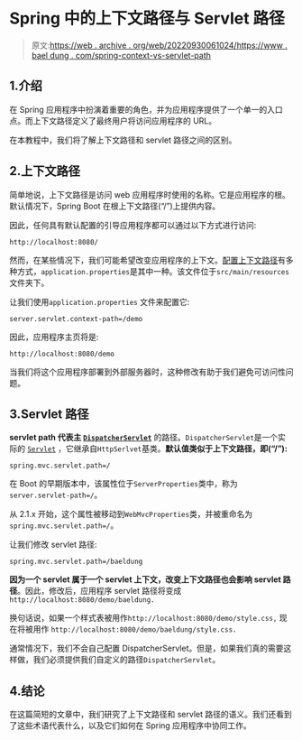 # Spring 中的上下文路径与 Servlet 路径

> 原文:[https://web . archive . org/web/20220930061024/https://www . bael dung . com/spring-context-vs-servlet-path](https://web.archive.org/web/20220930061024/https://www.baeldung.com/spring-context-vs-servlet-path)

## 1.介绍

在 Spring 应用程序中扮演着重要的角色，并为应用程序提供了一个单一的入口点。而上下文路径定义了最终用户将访问应用程序的 URL。

在本教程中，我们将了解上下文路径和 servlet 路径之间的区别。

## 2.上下文路径

简单地说，上下文路径是访问 web 应用程序时使用的名称。它是应用程序的根。默认情况下，Spring Boot 在根上下文路径(“/”)上提供内容。

因此，任何具有默认配置的引导应用程序都可以通过以下方式进行访问:

```
http://localhost:8080/
```

然而，在某些情况下，我们可能希望改变应用程序的上下文。[配置上下文路径](/web/20220625073830/https://www.baeldung.com/spring-boot-context-path)有多种方式，`application.properties`是其中一种。该文件位于`src/main/resources`文件夹下。

让我们使用`application.properties` 文件来配置它:

```
server.servlet.context-path=/demo
```

因此，应用程序主页将是:

```
http://localhost:8080/demo
```

当我们将这个应用程序部署到外部服务器时，这种修改有助于我们避免可访问性问题。

## 3.Servlet 路径

**servlet path 代表主 [`DispatcherServlet`](/web/20220625073830/https://www.baeldung.com/spring-dispatcherservlet)** 的路径。`DispatcherServlet`是一个实际的 [`Servlet`](/web/20220625073830/https://www.baeldung.com/intro-to-servlets) ，它继承自`HttpSerlvet`基类。**默认值类似于上下文路径，即(“/”):**

```
spring.mvc.servlet.path=/
```

在 Boot 的早期版本中，该属性位于`ServerProperties`类中，称为`server.servlet-path=/`。

从 2.1.x 开始，这个属性被移动到`WebMvcProperties`类，并被重命名为`spring.mvc.servlet.path=/`。

让我们修改 servlet 路径:

```
spring.mvc.servlet.path=/baeldung
```

**因为一个 servlet 属于一个 servlet 上下文，改变上下文路径也会影响 servlet 路径**。因此，修改后，应用程序 servlet 路径将变成`http://localhost:8080/demo/baeldung.`

换句话说，如果一个样式表被用作`http://localhost:8080/demo/style.css,` 现在将被用作 `http://localhost:8080/demo/baeldung/style.css.`

通常情况下，我们不会自己配置 DispatcherServlet。但是，如果我们真的需要这样做，我们必须提供我们自定义的路径`DispatcherServlet`。

## 4.结论

在这篇简短的文章中，我们研究了上下文路径和 servlet 路径的语义。我们还看到了这些术语代表什么，以及它们如何在 Spring 应用程序中协同工作。